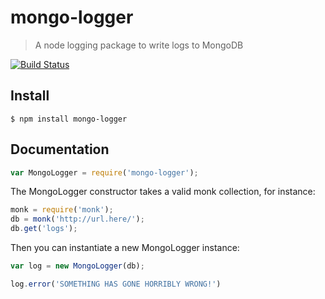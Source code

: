# mongo-logger

> A node logging package to write logs to MongoDB

[![Build Status](https://travis-ci.org/metricstory/mongo-logger.svg?branch=master)](https://travis-ci.org/metricstory/mongo-logger)

## Install
```
$ npm install mongo-logger
```
## Documentation

```js
var MongoLogger = require('mongo-logger');
```

The MongoLogger constructor takes a valid monk collection, for instance:

```js
monk = require('monk');
db = monk('http://url.here/');
db.get('logs');
```

Then you can instantiate a new MongoLogger instance:

```js
var log = new MongoLogger(db);

log.error('SOMETHING HAS GONE HORRIBLY WRONG!')
```
